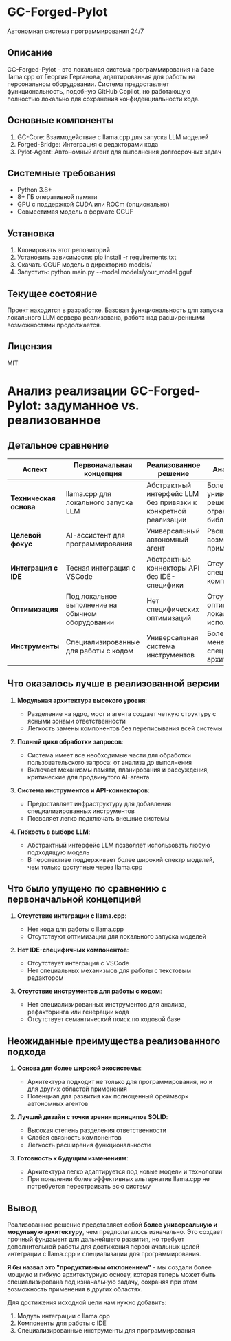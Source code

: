 GC-Forged-Pylot
==============================================================

Автономная система программирования 24/7

Описание
--------
GC-Forged-Pylot - это локальная система программирования на базе llama.cpp от Георгия Герганова, 
адаптированная для работы на персональном оборудовании. Система предоставляет функциональность, 
подобную GitHub Copilot, но работающую полностью локально для сохранения конфиденциальности кода.

Основные компоненты
------------------
1. GC-Core: Взаимодействие с llama.cpp для запуска LLM моделей
2. Forged-Bridge: Интеграция с редакторами кода
3. Pylot-Agent: Автономный агент для выполнения долгосрочных задач

Системные требования
-------------------
- Python 3.8+
- 8+ ГБ оперативной памяти
- GPU с поддержкой CUDA или ROCm (опционально)
- Совместимая модель в формате GGUF

Установка
--------
1. Клонировать этот репозиторий
2. Установить зависимости: pip install -r requirements.txt 
3. Скачать GGUF модель в директорию models/
4. Запустить: python main.py --model models/your_model.gguf

Текущее состояние
---------------
Проект находится в разработке. Базовая функциональность для запуска
локального LLM сервера реализована, работа над расширенными возможностями
продолжается.

Лицензия
-------
MIT

# Анализ реализации GC-Forged-Pylot: задуманное vs. реализованное

## Детальное сравнение

| Аспект | Первоначальная концепция | Реализованное решение | Анализ различий |
|--------|--------------------------|----------------------|-----------------|
| **Техническая основа** | llama.cpp для локального запуска LLM | Абстрактный интерфейс LLM без привязки к конкретной реализации | Более универсальное решение, не ограниченное одной библиотекой |
| **Целевой фокус** | AI-ассистент для программирования | Универсальный автономный агент | Расширение возможных применений |
| **Интеграция с IDE** | Тесная интеграция с VSCode | Абстрактные коннекторы API без IDE-специфики | Отсутствуют IDE-специфичные компоненты |
| **Оптимизация** | Под локальное выполнение на обычном оборудовании | Нет специфических оптимизаций | Отсутствуют оптимизации для локального исполнения |
| **Инструменты** | Специализированные для работы с кодом | Универсальная система инструментов | Более гибкая, но менее специализированная архитектура |

## Что оказалось лучше в реализованной версии

1. **Модульная архитектура высокого уровня**:
   - Разделение на ядро, мост и агента создает четкую структуру с ясными зонами ответственности
   - Легкость замены компонентов без переписывания всей системы

2. **Полный цикл обработки запросов**:
   - Система имеет все необходимые части для обработки пользовательского запроса: от анализа до выполнения
   - Включает механизмы памяти, планирования и рассуждения, критические для продвинутого AI-агента

3. **Система инструментов и API-коннекторов**:
   - Предоставляет инфраструктуру для добавления специализированных инструментов
   - Позволяет легко подключать внешние системы

4. **Гибкость в выборе LLM**:
   - Абстрактный интерфейс LLM позволяет использовать любую подходящую модель
   - В перспективе поддерживает более широкий спектр моделей, чем только доступные через llama.cpp

## Что было упущено по сравнению с первоначальной концепцией

1. **Отсутствие интеграции с llama.cpp**:
   - Нет кода для работы с llama.cpp
   - Отсутствуют оптимизации для локального запуска моделей

2. **Нет IDE-специфичных компонентов**:
   - Отсутствует интеграция с VSCode
   - Нет специальных механизмов для работы с текстовым редактором

3. **Отсутствие инструментов для работы с кодом**:
   - Нет специализированных инструментов для анализа, рефакторинга или генерации кода
   - Отсутствует семантический поиск по кодовой базе

## Неожиданные преимущества реализованного подхода

1. **Основа для более широкой экосистемы**:
   - Архитектура подходит не только для программирования, но и для других областей применения
   - Потенциал для развития как полноценный фреймворк автономных агентов

2. **Лучший дизайн с точки зрения принципов SOLID**:
   - Высокая степень разделения ответственности
   - Слабая связность компонентов
   - Легкость расширения функциональности

3. **Готовность к будущим изменениям**:
   - Архитектура легко адаптируется под новые модели и технологии
   - При появлении более эффективных альтернатив llama.cpp не потребуется перестраивать всю систему

## Вывод

Реализованное решение представляет собой **более универсальную и модульную архитектуру**, чем предполагалось изначально. Это создает прочный фундамент для дальнейшего развития, но требует дополнительной работы для достижения первоначальных целей интеграции с llama.cpp и специализации для программирования.

**Я бы назвал это "продуктивным отклонением"** - мы создали более мощную и гибкую архитектурную основу, которая теперь может быть специализирована под изначальную задачу, сохраняя при этом возможность применения в других областях.

Для достижения исходной цели нам нужно добавить:
1. Модуль интеграции с llama.cpp
2. Компоненты для работы с IDE
3. Специализированные инструменты для программирования